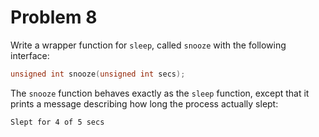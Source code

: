 # Problem 8

Write a wrapper function for `sleep`, called `snooze` with the following interface:

```C
unsigned int snooze(unsigned int secs);
```

The `snooze` function behaves exactly as the `sleep` function, except that it prints a message describing how long the process actually slept:

```shell
Slept for 4 of 5 secs
```
